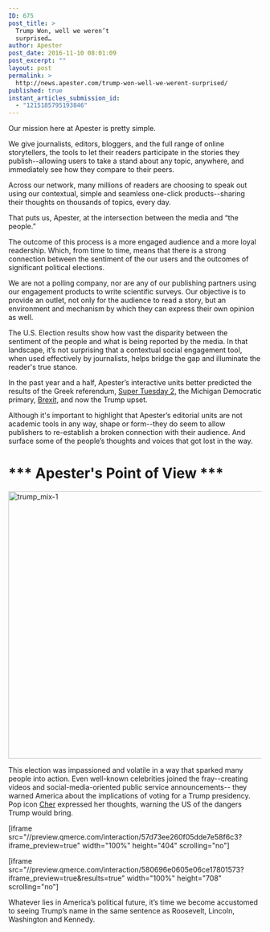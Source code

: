 ```yaml
---
ID: 675
post_title: >
  Trump Won, well we weren’t
  surprised…
author: Apester
post_date: 2016-11-10 08:01:09
post_excerpt: ""
layout: post
permalink: >
  http://news.apester.com/trump-won-well-we-werent-surprised/
published: true
instant_articles_submission_id:
  - "1215185795193846"
---
```

<span style="font-weight: 400">Our mission here at Apester is pretty simple.</span>

<span style="font-weight: 400">We give journalists, editors, bloggers, and the full range of online storytellers, the tools to let their readers participate in the stories they publish--allowing users to take a stand about any topic, anywhere, and immediately see how they compare to their peers.</span>

<span style="font-weight: 400">Across our network, many millions of readers are choosing to speak out using our contextual, simple and seamless one-click products--sharing their thoughts on thousands of topics, every day.</span>

<span style="font-weight: 400">That puts us, Apester, at the intersection between the media and “the people.”</span>

<span style="font-weight: 400">The outcome of this process is a more engaged audience and a more loyal readership. Which, from time to time, means that there is a strong connection between the sentiment of the our users and the outcomes of significant political elections.</span>

<span style="font-weight: 400">We are not a polling company, nor are any of our publishing partners using our engagement products to write scientific surveys. Our objective is to provide an outlet, not only for the audience to read a story, but an environment and mechanism by which they can express their own opinion as well.  </span>

<span style="font-weight: 400">The U.S. Election results show how vast the disparity between the sentiment of the people and what is being reported by the media. In that landscape, it’s not surprising that </span><span style="font-weight: 400">a contextual social engagement tool, when used effectively by journalists, helps bridge the gap and illuminate the reader's true stance.</span>

In the past year and a half, Apester’s interactive units better predicted the results of the Greek referendum, <a href="http://news.apester.com/aol-apester-poll-won-super-tuesday-2-predicted-michigan-upset-2/"><span style="font-weight: 400">Super Tuesday 2,</span></a> the Michigan Democratic primary, <a href="http://news.apester.com/brexit-no-one-saw-it-coming-you-did/"><span style="font-weight: 400">Brexit</span></a>, and now the Trump upset.

Although it's important to highlight that Apester’s editorial units are not academic tools in any way, shape or form--they do seem to allow publishers to re-establish a broken connection with their audience. And surface some of the people’s thoughts and voices that got lost in the way.
<h1><strong>*** Apester's Point of View ***</strong></h1>
<span style="font-weight: 400"><img class="alignnone size-large wp-image-676" src="http://news.apester.com/wp-content/uploads/sites/2/2016/11/trump_mix-1-1024x727.png" alt="trump_mix-1" width="750" height="532" /></span>

<span style="font-weight: 400">This election was impassioned and volatile in a way that sparked many people into action. Even well-known celebrities joined the fray--creating videos and social-media-oriented public service announcements-- they warned America about the implications of voting for a Trump presidency. Pop icon <a href="http://www.aol.co.uk/2016/09/30/im-traumatised-by-trump-says-cher-warning-that-this-election-will-change-america/"><span style="font-weight: 400">Cher</span></a><span style="font-weight: 400"> expressed her thoughts, warning the US of the dangers Trump would bring. </span></span>

[iframe src="//preview.qmerce.com/interaction/57d73ee260f05dde7e58f6c3?iframe_preview=true" width="100%" height="404" scrolling="no"]

[iframe src="//preview.qmerce.com/interaction/580696e0605e06ce17801573?iframe_preview=true&amp;results=true" width="100%" height="708" scrolling="no"]

Whatever lies in America’s political future, it’s time we become accustomed to seeing Trump’s name in the same sentence as Roosevelt, Lincoln, Washington and Kennedy.

&nbsp;